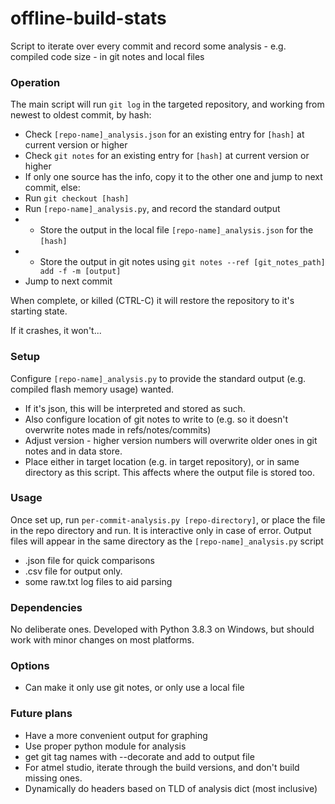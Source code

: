 # offline-build-stats
Script to iterate over every commit and record some analysis - e.g. compiled code size - in git notes and local files


### Operation
The main script will run ````git log```` in the targeted repository, and working from newest to oldest commit, by hash:
- Check ````[repo-name]_analysis.json```` for an existing entry for ````[hash]```` at current version or higher
- Check ````git notes```` for an existing entry for ````[hash]```` at current version or higher
- If only one source has the info, copy it to the other one and jump to next commit, else:
- Run ````git checkout [hash]````
- Run ````[repo-name]_analysis.py````, and record the standard output
- - Store the output in the local file ````[repo-name]_analysis.json```` for the ````[hash]````
- - Store the output in git notes using  ````git notes --ref [git_notes_path] add -f -m [output]````
- Jump to next commit

When complete, or killed (CTRL-C) it will restore the repository to it's starting state.

If it crashes, it won't...


### Setup
Configure ````[repo-name]_analysis.py```` to provide the standard output (e.g. compiled flash memory usage) wanted. 
- If it's json, this will be interpreted and stored as such.
- Also configure location of git notes to write to (e.g. so it doesn't overwrite notes made in refs/notes/commits)
- Adjust version - higher version numbers will overwrite older ones in git notes and in data store.
- Place either in target location (e.g. in target repository), or in same directory as this script. This affects where the output file is stored too.


### Usage
Once set up, run ````per-commit-analysis.py [repo-directory]````, or place the file in the repo directory and run.
It is interactive only in case of error.
Output files will appear in the same directory as the ````[repo-name]_analysis.py```` script
- .json file for quick comparisons
- .csv file for output only.
- some raw.txt log files to aid parsing

### Dependencies
No deliberate ones. Developed with Python 3.8.3 on Windows, but should work with minor changes on most platforms.

### Options
- Can make it only use git notes, or only use a local file


### Future plans
- Have a more convenient output for graphing
- Use proper python module for analysis
- get git tag names with --decorate and add to output file
- For atmel studio, iterate through the build versions, and don't build missing ones.
- Dynamically do headers based on TLD of analysis dict (most inclusive)
